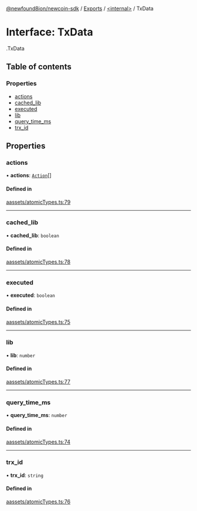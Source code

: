 [@newfound8ion/newcoin-sdk](../README.md) / [Exports](../modules.md) / [<internal\>](../modules/internal_.md) / TxData

# Interface: TxData

[<internal>](../modules/internal_.md).TxData

## Table of contents

### Properties

- [actions](internal_.TxData.md#actions)
- [cached\_lib](internal_.TxData.md#cached_lib)
- [executed](internal_.TxData.md#executed)
- [lib](internal_.TxData.md#lib)
- [query\_time\_ms](internal_.TxData.md#query_time_ms)
- [trx\_id](internal_.TxData.md#trx_id)

## Properties

### actions

• **actions**: [`Action`](internal_.Action.md)[]

#### Defined in

[aassets/atomicTypes.ts:79](https://github.com/newfound8ion/newcoin-sdk/blob/86b014f/src/aassets/atomicTypes.ts#L79)

___

### cached\_lib

• **cached\_lib**: `boolean`

#### Defined in

[aassets/atomicTypes.ts:78](https://github.com/newfound8ion/newcoin-sdk/blob/86b014f/src/aassets/atomicTypes.ts#L78)

___

### executed

• **executed**: `boolean`

#### Defined in

[aassets/atomicTypes.ts:75](https://github.com/newfound8ion/newcoin-sdk/blob/86b014f/src/aassets/atomicTypes.ts#L75)

___

### lib

• **lib**: `number`

#### Defined in

[aassets/atomicTypes.ts:77](https://github.com/newfound8ion/newcoin-sdk/blob/86b014f/src/aassets/atomicTypes.ts#L77)

___

### query\_time\_ms

• **query\_time\_ms**: `number`

#### Defined in

[aassets/atomicTypes.ts:74](https://github.com/newfound8ion/newcoin-sdk/blob/86b014f/src/aassets/atomicTypes.ts#L74)

___

### trx\_id

• **trx\_id**: `string`

#### Defined in

[aassets/atomicTypes.ts:76](https://github.com/newfound8ion/newcoin-sdk/blob/86b014f/src/aassets/atomicTypes.ts#L76)
